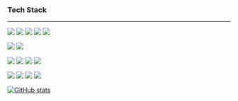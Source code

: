 ### Tech Stack
***
![](https://img.shields.io/badge/-A8B9CC?style=plastic&logo=C&logoColor=white)
![](https://img.shields.io/badge/C++-00599C?style=plastic&logo=C++&logoColor=white)
![](https://img.shields.io/badge/-239120?style=plastic&logo=CSharp&logoColor=white)
![](https://img.shields.io/badge/-512BD4?style=plastic&logo=.NET&logoColor=white)
![](https://img.shields.io/badge/Python3-3776AB?style=plastic&logo=Python&logoColor=white)  

![](https://img.shields.io/badge/STM32-03234B?style=plastic&logo=STMicroelectronics&logoColor=white)
![](https://img.shields.io/badge/Arduino-00979D?style=plastic&logo=Arduino&logoColor=white)



![](https://img.shields.io/badge/VisualStudio-5C2D91?style=plastic&logo=VisualStudio&logoColor=white)
![](https://img.shields.io/badge/VSCode-007ACC?style=plastic&logo=VisualStudioCode&logoColor=white)
![](https://img.shields.io/badge/PyCharm-000000?style=plastic&logo=PyCharm&logoColor=white) 
![](https://img.shields.io/badge/Altium-A5915F?style=plastic&logo=AltiumDesigner&logoColor=white) 

![](https://img.shields.io/badge/Git-181717?style=plastic&logo=Git&logoColor=white) 
![](https://img.shields.io/badge/GitHub-181717?style=plastic&logo=GitHub&logoColor=white)
![](https://img.shields.io/badge/GitLab-FC6D26?style=plastic&logo=GitLab&logoColor=white) 
![](https://img.shields.io/badge/SourceTree-0052CC?style=plastic&logo=Sourcetree&logoColor=white)  




[![GitHub stats](https://github-readme-stats.vercel.app/api?username=gjoireh)](https://github.com/anuraghazra/github-readme-stats)


